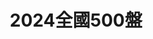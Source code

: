 ---
title: "2024全國500盤"
description: "收錄2024全台500盤，帶你發現台灣精緻美味。"
keywords:
  - 2024
  - 台灣美食
  - 美食精選
  - 500盤
custom_css: "/css/events/dishes500/dishes.css"
type: "dishes500"
layout: "dishes"
datePublished: "2025-06-15"
dateModified: "2025-06-15"
year: "y2024"
---